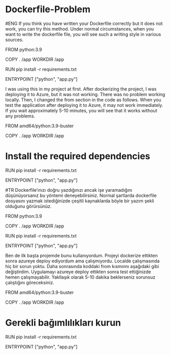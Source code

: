 # Dockerfile-Problem

#ENG
If you think you have written your Dockerfile correctly but it does not work, you can try this method.
Under normal circumstances, when you want to write the dockerfile file, you will see such a writing style in various sources.

FROM python:3.9

COPY . /app
WORKDIR /app

RUN pip install -r requirements.txt

ENTRYPOINT ["python", "app.py"]


I was using this in my project at first. After dockerizing the project, I was deploying it to Azure, but it was not working. There was no problem working locally. Then, I changed the from section in the code as follows. When you test the application after deploying it to Azure, it may not work immediately. If you wait approximately 5-10 minutes, you will see that it works without any problems.


FROM amd64/python:3.9-buster

COPY . /app
WORKDIR /app

# Install the required dependencies
RUN pip install -r requirements.txt

ENTRYPOINT ["python", "app.py"]


#TR
Dockerfile’ınızı doğru yazdığınızı ancak işe yaramadığını düşünüyorsanız bu yöntemi deneyebilirsiniz.
Normal şartlarda dockerfile dosyasını yazmak istediğinizde çeşitli kaynaklarda böyle bir yazım şekli olduğunu görürsünüz.

FROM python:3.9

COPY . /app
WORKDIR /app

RUN pip install -r requirements.txt

ENTRYPOINT ["python", "app.py"]


Ben de ilk başta projemde bunu kullanıyordum. Projeyi dockerize ettikten sonra azureye deploy ediyordum ama çalışmıyordu. Localde çalışmasında hiç bir sorun yoktu. Daha sonrasında koddaki from kısmınnı aşağıdaki gibi değiştirdim. Uygulamayı azureye deploy ettikten sonra test ettiğinizde hemen çalışmayabilir. Yakllaşık olarak 5-10 dakika beklerseniz sorunsuz çalıştığını göreceksiniz.


FROM amd64/python:3.9-buster

COPY . /app
WORKDIR /app

# Gerekli bağımlılıkları kurun
RUN pip install -r requirements.txt

ENTRYPOINT ["python", "app.py"] 
